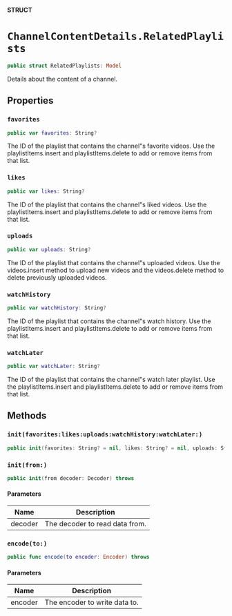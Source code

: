 **STRUCT**

# `ChannelContentDetails.RelatedPlaylists`

```swift
public struct RelatedPlaylists: Model
```

Details about the content of a channel.

## Properties
### `favorites`

```swift
public var favorites: String?
```

The ID of the playlist that contains the channel"s favorite videos. Use the playlistItems.insert and playlistItems.delete to add or remove items from that list.

### `likes`

```swift
public var likes: String?
```

The ID of the playlist that contains the channel"s liked videos. Use the playlistItems.insert and playlistItems.delete to add or remove items from that list.

### `uploads`

```swift
public var uploads: String?
```

The ID of the playlist that contains the channel"s uploaded videos. Use the videos.insert method to upload new videos and the videos.delete method to delete previously uploaded videos.

### `watchHistory`

```swift
public var watchHistory: String?
```

The ID of the playlist that contains the channel"s watch history. Use the playlistItems.insert and playlistItems.delete to add or remove items from that list.

### `watchLater`

```swift
public var watchLater: String?
```

The ID of the playlist that contains the channel"s watch later playlist. Use the playlistItems.insert and playlistItems.delete to add or remove items from that list.

## Methods
### `init(favorites:likes:uploads:watchHistory:watchLater:)`

```swift
public init(favorites: String? = nil, likes: String? = nil, uploads: String? = nil, watchHistory: String? = nil, watchLater: String? = nil)
```

### `init(from:)`

```swift
public init(from decoder: Decoder) throws
```

#### Parameters

| Name | Description |
| ---- | ----------- |
| decoder | The decoder to read data from. |

### `encode(to:)`

```swift
public func encode(to encoder: Encoder) throws
```

#### Parameters

| Name | Description |
| ---- | ----------- |
| encoder | The encoder to write data to. |